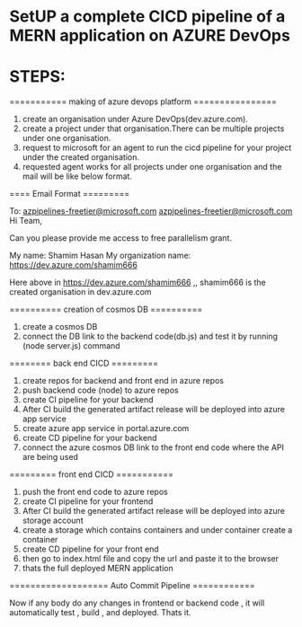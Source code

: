 # SetUP a complete CICD pipeline of a MERN application on AZURE DevOps

# STEPS:
===========  making of azure devops platform ================  
1. create an organisation under Azure DevOps(dev.azure.com).
2. create a project under that organisation.There can be multiple projects under one organisation. 
3. request to microsoft for an agent to run the cicd pipeline for your project under the created organisation. 
4. requested agent works for all projects under one organisation and the mail will be like below format.

 
 ==== Email Format =========
 
 To: azpipelines-freetier@microsoft.com <azpipelines-freetier@microsoft.com>
 Hi Team,

 Can you please provide me access to free parallelism grant.

 My name: Shamim Hasan
 My organization name: https://dev.azure.com/shamim666



Here above in https://dev.azure.com/shamim666  ,, shamim666 is the created organisation in dev.azure.com

========== creation of cosmos DB ==========
1. create a cosmos DB 
2. connect the DB link to the backend code(db.js) and test it by running (node server.js) command

======== back end CICD =========
1. create repos for backend and front end in azure repos
2. push backend code (node) to azure repos
3. create CI pipeline for your backend
4. After CI build the generated artifact release will be deployed into azure app service
5. create azure app service in portal.azure.com
6. create CD pipeline for your backend
7. connect the azure cosmos DB link to the front end code where the API are being used

========= front end CICD ===========
1. push the front end code to azure repos
2. create CI pipeline for your frontend
3. After CI build the generated artifact release will be deployed into azure storage account
4. create a storage which contains containers and under container create a container 
5. create CD pipeline for your front end
6. then go to index.html file and copy the url and paste it to the browser
7. thats the full deployed MERN application

=================== Auto Commit Pipeline ============

Now if any body do any changes in frontend or backend code ,  it will automatically test , build , and deployed. 
Thats it.







